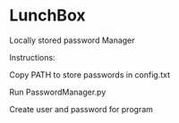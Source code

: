 # LunchBox
Locally stored password Manager

Instructions:

Copy PATH to store passwords in config.txt

Run PasswordManager.py

Create user and password for program

